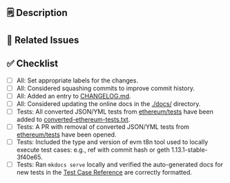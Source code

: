 ## 🗒️ Description
<!-- Brief description of the changes introduced by this PR -->

## 🔗 Related Issues
<!-- Reference any related issues using the GitHub issue number (e.g., Fixes #123) -->

## ✅ Checklist

- [ ] All: Set appropriate labels for the changes.
- [ ] All: Considered squashing commits to improve commit history.
- [ ] All: Added an entry to [CHANGELOG.md](/ethereum/execution-spec-tests/blob/main/docs/CHANGELOG.md).
- [ ] All: Considered updating the online docs in the [./docs/](/ethereum/execution-spec-tests/blob/main/docs/) directory.
- [ ] Tests: All converted JSON/YML tests from [ethereum/tests](/ethereum/tests) have been added to [converted-ethereum-tests.txt](/ethereum/execution-spec-tests/blob/main/converted-ethereum-tests.txt).
- [ ] Tests: A PR with removal of converted JSON/YML tests from [ethereum/tests](/ethereum/tests) have been opened.
- [ ] Tests: Included the type and version of evm t8n tool used to locally execute test cases:  e.g., ref with commit hash or geth 1.13.1-stable-3f40e65.
- [ ] Tests: Ran `mkdocs serve` locally and verified the auto-generated docs for new tests in the [Test Case Reference](https://eest.ethereum.org/main/tests/) are correctly formatted.
